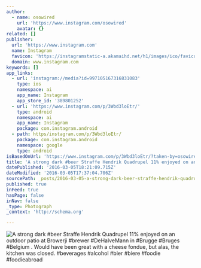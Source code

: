 ```yaml
---
author:
  - name: osowired
    url: 'https://www.instagram.com/osowired'
    avatar: {}
related: []
publisher:
  url: 'https://www.instagram.com'
  name: Instagram
  favicon: 'https://instagramstatic-a.akamaihd.net/h1/images/ico/favicon.ico/7cdab0872b15.ico'
  domain: www.instagram.com
keywords: []
app_links:
  - url: 'instagram://media?id=997105167316831083'
    type: ios
    namespace: ai
    app_name: Instagram
    app_store_id: '389801252'
  - url: 'https://www.instagram.com/p/3Wbd3loEtr/'
    type: android
    namespace: ai
    app_name: Instagram
    package: com.instagram.android
  - path: https/instagram.com/p/3Wbd3loEtr/
    package: com.instagram.android
    namespace: google
    type: android
isBasedOnUrl: 'https://www.instagram.com/p/3Wbd3loEtr/?taken-by=osowired'
title: 'A strong dark #beer Straffe Hendrik Quadrupel 11% enjoyed on an outdoor patio at Browerji #brewer #DeHalveMann in #Brugge #Bruges #Belgium . Would have been great with a cheese fondue, but alas, the kitchen was closed. #beverages #alcohol #bier #biere #foodie #foodieabroad'
datePublished: '2016-03-05T18:21:09.715Z'
dateModified: '2016-03-05T17:37:04.706Z'
sourcePath: _posts/2016-03-05-a-strong-dark-beer-straffe-hendrik-quadrupel-11-enjoyed-on.md
published: true
inFeed: true
hasPage: false
inNav: false
_type: Photograph
_context: 'http://schema.org'

---
```

![A strong dark &num;beer Straffe Hendrik Quadrupel 11&percnt; enjoyed on an outdoor patio at Browerji &num;brewer &num;DeHalveMann in &num;Brugge &num;Bruges &num;Belgium &period; Would have been great with a cheese fondue&comma; but alas&comma; the kitchen was closed&period; &num;beverages &num;alcohol &num;bier &num;biere &num;foodie &num;foodieabroad](https://scontent.cdninstagram.com/t51.2885-15/e15/11378756_450328725144706_202957581_n.jpg?ig_cache_key=OTk3MTA1MTY3MzE2ODMxMDgz.2)